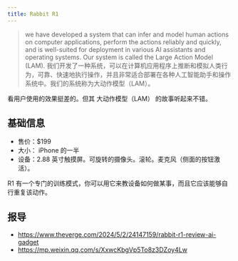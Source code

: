 ```yaml
---
title: Rabbit R1
---
```


> we have developed a system that can infer and model human actions on computer applications, perform the actions reliably and quickly, and is well-suited for deployment in various AI assistants and operating systems. Our system is called the Large Action Model (LAM).
> 我们开发了一种系统，可以在计算机应用程序上推断和模拟人类行为，可靠、快速地执行操作，并且非常适合部署在各种人工智能助手和操作系统中。我们的系统称为大动作模型（LAM）。

看用户使用的效果挺差的。但其 大动作模型（LAM） 的故事听起来不错。

## 基础信息
* 售价：$199
* 大小： iPhone 的一半
* 设备：2.88 英寸触摸屏。可旋转的摄像头。滚轮。麦克风（侧面的按钮激活）。

R1 有一个专门的训练模式，你可以用它来教设备如何做某事，而且它应该能够自行重复该动作。 

## 报导
* https://www.theverge.com/2024/5/2/24147159/rabbit-r1-review-ai-gadget
* https://mp.weixin.qq.com/s/XxwcKbgVp5To8z3DZoy4Lw
